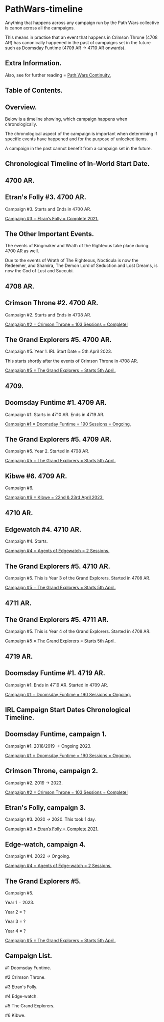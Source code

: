 # PathWars-timeline

Anything that happens across any campaign run by the Path Wars collective is canon across all the campaigns.

This means in practise that an event that happens in Crimson Throne (4708 AR) has canonically happened in the past of campaigns set in the future such as Doomsday Funtime (4709 AR → 4710 AR onwards).

## Extra Information.

Also, see for further reading = [Path Wars Continuity.](https://www.notion.so/Path-Wars-Continuity-96b0844a633f4620990f490603443f6b?pvs=21)

## Table of Contents.

## Overview.

Below is a timeline showing, which campaign happens when chronologically.

The chronological aspect of the campaign is important when determining if specific events have happened and for the purpose of unlocked items.

A campaign in the past cannot benefit from a campaign set in the future.

## Chronological Timeline of In-World Start Date.

## **4700 AR.**

## Etran's Folly #3. 4700 AR.

Campaign #3. Starts and Ends in 4700 AR.

[Campaign #3 = Etran’s Folly = Complete 2021.](https://www.notion.so/Campaign-3-Etran-s-Folly-Complete-2021-5588d32df1ae4007a5660137b9bcf52c?pvs=21)

## The Other Important Events.

The events of Kingmaker and Wrath of the Righteous take place during 4700 AR as well.

Due to the events of Wrath of The Righteous, Nocticula is now the Redeemer, and Shamira, The Demon Lord of Seduction and Lost Dreams, is now the God of Lust and Succubi.

## **4708 AR.**

## Crimson Throne #2. 4700 AR.

Campaign #2. Starts and Ends in 4708 AR.

[Campaign #2 = Crimson Throne = 103 Sessions = Complete!](https://www.notion.so/Campaign-2-Crimson-Throne-103-Sessions-Complete-148b705c02f34b89a78c4a1ed0dc3246?pvs=21)

## The Grand Explorers #5. 4700 AR.

Campaign #5. Year 1. IRL Start Date = 5th April 2023.

This starts shortly after the events of Crimson Throne in 4708 AR.

[Campaign #5 = The Grand Explorers = Starts 5th April.](https://www.notion.so/Campaign-5-The-Grand-Explorers-Starts-5th-April-53e7007ab2a34fe1b6fe706262819e09?pvs=21)

## **4709.**

## Doomsday Funtime #1. 4709 AR.

Campaign #1. Starts in 4710 AR. Ends in 4719 AR.

[Campaign #1 = Doomsday Funtime = 190 Sessions = Ongoing.](https://www.notion.so/Campaign-1-Doomsday-Funtime-190-Sessions-Ongoing-834240a8522049f7a981e50cd7ff7667?pvs=21)

## The Grand Explorers #5. 4709 AR.

Campaign #5. Year 2. Started in 4708 AR.

[Campaign #5 = The Grand Explorers = Starts 5th April.](https://www.notion.so/Campaign-5-The-Grand-Explorers-Starts-5th-April-53e7007ab2a34fe1b6fe706262819e09?pvs=21)

## Kibwe #6. 4709 AR.

Campaign #6.

[Campaign #6 = Kibwe = 22nd & 23rd April 2023.](https://www.notion.so/Campaign-6-Kibwe-22nd-23rd-April-2023-a3ffa38cb1e543c0b05ce9586f85836c?pvs=21)

## **4710 AR.**

## Edgewatch #4. 4710 AR.

Campaign #4. Starts.

[Campaign #4 = Agents of Edgewatch = 2 Sessions.](https://www.notion.so/Campaign-4-Agents-of-Edgewatch-2-Sessions-d3d160923e504e6d8d15f2c6b2bb296e?pvs=21)

## The Grand Explorers #5. 4710 AR.

Campaign #5. This is Year 3 of the Grand Explorers. Started in 4708 AR.

[Campaign #5 = The Grand Explorers = Starts 5th April.](https://www.notion.so/Campaign-5-The-Grand-Explorers-Starts-5th-April-53e7007ab2a34fe1b6fe706262819e09?pvs=21)

## **4711 AR.**

## The Grand Explorers #5. 4711 AR.

Campaign #5. This is Year 4 of the Grand Explorers. Started in 4708 AR.

[Campaign #5 = The Grand Explorers = Starts 5th April.](https://www.notion.so/Campaign-5-The-Grand-Explorers-Starts-5th-April-53e7007ab2a34fe1b6fe706262819e09?pvs=21)

## 4719 AR.

## Doomsday Funtime #1.  4719 AR.

Campaign #1. Ends in 4719 AR. Started in 4709 AR.

[Campaign #1 = Doomsday Funtime = 190 Sessions = Ongoing.](https://www.notion.so/Campaign-1-Doomsday-Funtime-190-Sessions-Ongoing-834240a8522049f7a981e50cd7ff7667?pvs=21)

## IRL Campaign Start Dates Chronological Timeline.

## Doomsday Funtime, campaign 1.

Campaign #1. 2018/2019 → Ongoing 2023.

[Campaign #1 = Doomsday Funtime = 190 Sessions = Ongoing.](https://www.notion.so/Campaign-1-Doomsday-Funtime-190-Sessions-Ongoing-834240a8522049f7a981e50cd7ff7667?pvs=21)

## Crimson Throne, campaign 2.

Campaign #2. 2019 → 2023.

[Campaign #2 = Crimson Throne = 103 Sessions = Complete!](https://www.notion.so/Campaign-2-Crimson-Throne-103-Sessions-Complete-148b705c02f34b89a78c4a1ed0dc3246?pvs=21)

## Etran's Folly, campaign 3.

Campaign #3. 2020 → 2020. This took 1 day.

[Campaign #3 = Etran’s Folly = Complete 2021.](https://www.notion.so/Campaign-3-Etran-s-Folly-Complete-2021-5588d32df1ae4007a5660137b9bcf52c?pvs=21)

## Edge-watch, campaign 4.

Campaign #4. 2022 → Ongoing.

[Campaign #4 = Agents of Edge-watch = 2 Sessions.](https://www.notion.so/Campaign-4-Agents-of-Edgewatch-2-Sessions-d3d160923e504e6d8d15f2c6b2bb296e?pvs=21)

## The Grand Explorers #5.

Campaign #5.

Year 1 = 2023.

Year 2 = ?

Year 3 = ?

Year 4 = ?

[Campaign #5 = The Grand Explorers = Starts 5th April.](https://www.notion.so/Campaign-5-The-Grand-Explorers-Starts-5th-April-53e7007ab2a34fe1b6fe706262819e09?pvs=21)

## Campaign List.

#1 Doomsday Funtime.

#2 Crimson Throne.

#3 Etran's Folly.

#4 Edge-watch.

#5 The Grand Explorers.

#6 Kibwe.